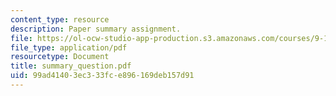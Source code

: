 ```yaml
---
content_type: resource
description: Paper summary assignment.
file: https://ol-ocw-studio-app-production.s3.amazonaws.com/courses/9-12-experimental-molecular-neurobiology-fall-2006/99ad41403ec333fce896169deb157d91_summary_question.pdf
file_type: application/pdf
resourcetype: Document
title: summary_question.pdf
uid: 99ad4140-3ec3-33fc-e896-169deb157d91
---
```

